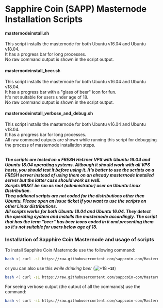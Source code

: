 # Sapphire Coin (SAPP) Masternode Installation Scripts 

#### masternodeinstall.sh<br>
This script installs the masternode for both Ubuntu v16.04 and Ubuntu v18.04. <br>
It has a progress bar for long processes.<br>
No raw command output is shown in the script output.<br>

#### masternodeinstall_beer.sh<br>
This script installs the masternode for both Ubuntu v16.04 and Ubuntu v18.04. <br>
It has a progress bar with a "glass of beer" icon for fun. <br>
It's not suitable for users under age of 18.<br>
No raw command output is shown in the script output.<br>

#### masternodeinstall_verbose_and_debug.sh<br>
This script installs the masternode for both Ubuntu v16.04 and Ubuntu v18.04.<br>
It has a progress bar for long processes. <br>
All raw command outputs are shown while running this script for debugging the process of masternode installation steps.<br>
<br>

**_The scripts are tested on a FRESH Hetzner VPS with Ubuntu 16.04 and Ubuntu 18.04 operating systems. Although it should work with all VPS hosts, you should test it before using it. It's better to use the scripts on a FRESH server instead of using them on an already masternode installed server but the latter case should work as well._**<br>
**_Scripts MUST be run as root (administrator) user on Ubuntu Linux Distribution._**<br>
**_Theq addional scripts are not coded for the distributions other then Ubuntu. Please open an issue ticket if you want to use the scripts on other Linux distributions._**<br>
**_All scripts works for both Ubuntu 18.04 and Ubuntu 16.04. They detect the operating system and installs the masternode accordingly. The script that has the term "beer" has beer icons coded in it and presenting them so it's not suitable for users below age of 18._**<br>

### Installation of Sapphire Coin Masternode and usage of scripts

To install Sapphire Coin Masternode use the following command:
```bash
bash <( curl -sL https://raw.githubusercontent.com/sappcoin-com/MasternodeSetup/master/masternodeinstall.sh)
```

or you can also use this _while drinking beer_ (![+18](https://placehold.it/15/f03c15/000000?text=+) **`+18`**)

```bash
bash <( curl -sL https://raw.githubusercontent.com/sappcoin-com/MasternodeSetup/master/masternodeinstall_beer.sh)
```

For seeing verbose output (the output of all the commands) use the command:
```bash
bash <( curl -sL https://raw.githubusercontent.com/sappcoin-com/MasternodeSetup/master/masternodeinstall_verbose_and_debug.sh)
```

